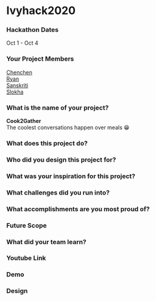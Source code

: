 # Ivyhack2020

### Hackathon Dates
Oct 1 - Oct 4
### Your Project Members
[Chenchen](https://github.com/chenchenlu) \
[Ryan](https://github.com/ryrytio) \
[Sanskriti](https://github.com/sanskritisukkal) \
[Slokha](https://github.com/slokhaiyer) 
### What is the name of your project?    
 **Cook2Gather** \
  The coolest conversations happen over meals :grin:
### What does this project do?

### Who did you design this project for?

### What was your inspiration for this project?

### What challenges did you run into?

### What accomplishments are you most proud of?

### Future Scope

### What did your team learn?

### Youtube Link

### Demo

### Design

